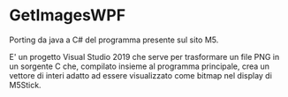 # GetImagesWPF 
Porting da java a C# del programma presente sul sito M5. 

E' un progetto Visual Studio 2019 che serve per trasformare un file PNG in un sorgente C che, compilato insieme al programma principale, crea un vettore di interi adatto ad essere visualizzato come bitmap nel display di M5Stick.

